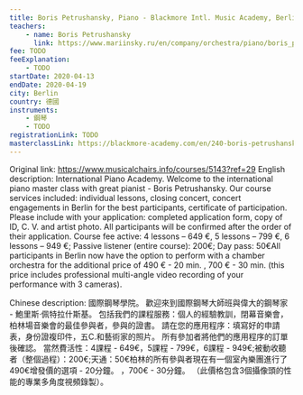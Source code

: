 ```yaml
---
title: Boris Petrushansky, Piano - Blackmore Intl. Music Academy, Berlin
teachers:
	- name: Boris Petrushansky
	  link: https://www.mariinsky.ru/en/company/orchestra/piano/boris_petrushansky
fee: TODO
feeExplanation: 
	- TODO
startDate: 2020-04-13
endDate: 2020-04-19
city: Berlin
country: 德國
instruments:
	- 鋼琴
	- TODO
registrationLink: TODO
masterclassLink: https://blackmore-academy.com/en/240-boris-petrushansky-piano
---
```

Original link: https://www.musicalchairs.info/courses/5143?ref=29
English description:
International Piano Academy.
Welcome to the international piano master class with great pianist - Boris Petrushansky.
 Our course services included: individual lessons, closing concert, concert engagements in Berlin for the best participants, certificate of participation.
Please include with your application: completed application form, copy of ID, C.
V.
 and artist photo.
 All participants will be confirmed after the order of their application.
 Course fee active: 4 lessons – 649 €, 5 lessons – 799 €, 6 lessons – 949 €; Passive listener (entire course): 200€; Day pass: 50€All participants in Berlin now have the option to perform with a chamber orchestra for the additional price of 490 € - 20 min.
, 700 € - 30 min.
 (this price includes professional multi-angle video recording of your performance with 3 cameras).


Chinese description:
國際鋼琴學院。
歡迎來到國際鋼琴大師班與偉大的鋼琴家 - 鮑里斯·佩特拉什斯基。
包括我們的課程服務：個人的經驗教訓，閉幕音樂會，柏林場音樂會的最佳參與者，參與的證書。
請在您的應用程序：填寫好的申請表，身份證複印件，五C.和藝術家的照片。
所有參加者將他們的應用程序的訂單後確認。
當然費活性：4課程 -  649€，5課程 -  799€，6課程 -  949€;被動收聽者（整個過程）：200€;天通：50€柏林的所有參與者現在有一個室內樂團進行了490€增發價的選項 -  20分鐘。
 ，700€ -  30分鐘。
 （此價格包含3個攝像頭的性能的專業多角度視頻錄製）。


